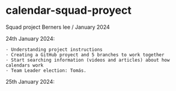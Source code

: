 # calendar-squad-proyect

Squad project Berners lee / January 2024

24th January 2024:

    · Understanding project instructions
    · Creating a GitHub proyect and 5 branches to work together
    · Start searching information (videos and articles) about how calendars work
    · Team Leader election: Tomás.

25th January 2024:
